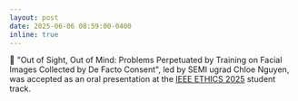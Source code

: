 ```yaml
---
layout: post
date: 2025-06-06 08:59:00-0400
inline: true
---
```


:tada: "Out of Sight, Out of Mind: Problems Perpetuated by Training on Facial Images Collected by De Facto Consent", led by SEMI ugrad Chloe Nguyen, was accepted as an oral presentation at the [IEEE ETHICS 2025](https://attend.ieee.org/ethics-2025/) student track.
